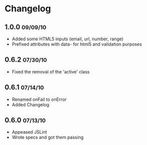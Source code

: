 Changelog
=========

## 1.0.0 <small>09/09/10</small>

* Added some HTML5 inputs (email, url, number, range)
* Prefixed attributes with data- for html5 and validation purposes


## 0.6.2 <small>07/30/10</small>

* Fixed the removal of the 'active' class


## 0.6.1 <small>07/14/10</small>

* Renamed onFail to onError
* Added Changelog


## 0.6.0 <small>07/13/10</small>

* Appeased JSLint
* Wrote specs and got them passing
